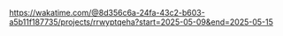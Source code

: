 https://wakatime.com/@8d356c6a-24fa-43c2-b603-a5b11f187735/projects/rrwyptqeha?start=2025-05-09&end=2025-05-15
